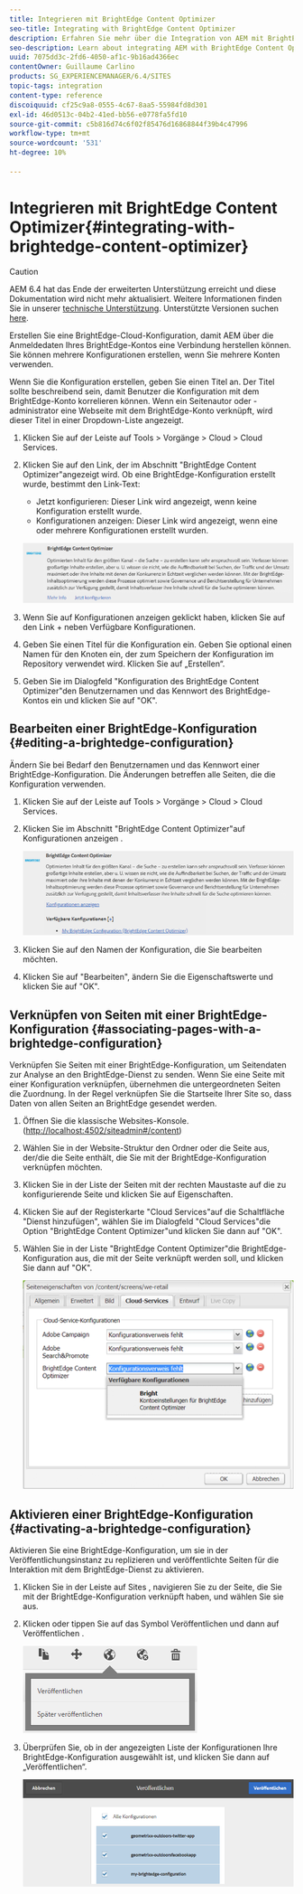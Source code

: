 ```yaml
---
title: Integrieren mit BrightEdge Content Optimizer
seo-title: Integrating with BrightEdge Content Optimizer
description: Erfahren Sie mehr über die Integration von AEM mit BrightEdge Content Optimizer.
seo-description: Learn about integrating AEM with BrightEdge Content Optimizer.
uuid: 7075dd3c-2fd6-4050-af1c-9b16ad4366ec
contentOwner: Guillaume Carlino
products: SG_EXPERIENCEMANAGER/6.4/SITES
topic-tags: integration
content-type: reference
discoiquuid: cf25c9a8-0555-4c67-8aa5-55984fd8d301
exl-id: 46d0513c-04b2-41ed-bb56-e0778fa5fd10
source-git-commit: c5b816d74c6f02f85476d16868844f39b4c47996
workflow-type: tm+mt
source-wordcount: '531'
ht-degree: 10%

---
```


# Integrieren mit BrightEdge Content Optimizer{#integrating-with-brightedge-content-optimizer}

>[!CAUTION]
>
>AEM 6.4 hat das Ende der erweiterten Unterstützung erreicht und diese Dokumentation wird nicht mehr aktualisiert. Weitere Informationen finden Sie in unserer [technische Unterstützung](https://helpx.adobe.com/de/support/programs/eol-matrix.html). Unterstützte Versionen suchen [here](https://experienceleague.adobe.com/docs/?lang=de).

Erstellen Sie eine BrightEdge-Cloud-Konfiguration, damit AEM über die Anmeldedaten Ihres BrightEdge-Kontos eine Verbindung herstellen können. Sie können mehrere Konfigurationen erstellen, wenn Sie mehrere Konten verwenden.

Wenn Sie die Konfiguration erstellen, geben Sie einen Titel an. Der Titel sollte beschreibend sein, damit Benutzer die Konfiguration mit dem BrightEdge-Konto korrelieren können. Wenn ein Seitenautor oder -administrator eine Webseite mit dem BrightEdge-Konto verknüpft, wird dieser Titel in einer Dropdown-Liste angezeigt.

1. Klicken Sie auf der Leiste auf Tools > Vorgänge > Cloud > Cloud Services.
1. Klicken Sie auf den Link, der im Abschnitt &quot;BrightEdge Content Optimizer&quot;angezeigt wird. Ob eine BrightEdge-Konfiguration erstellt wurde, bestimmt den Link-Text:

   * Jetzt konfigurieren: Dieser Link wird angezeigt, wenn keine Konfiguration erstellt wurde.
   * Konfigurationen anzeigen: Dieser Link wird angezeigt, wenn eine oder mehrere Konfigurationen erstellt wurden.

   ![chlimage_1-4](assets/chlimage_1-4.png)

1. Wenn Sie auf Konfigurationen anzeigen geklickt haben, klicken Sie auf den Link + neben Verfügbare Konfigurationen.
1. Geben Sie einen Titel für die Konfiguration ein. Geben Sie optional einen Namen für den Knoten ein, der zum Speichern der Konfiguration im Repository verwendet wird. Klicken Sie auf „Erstellen“.
1. Geben Sie im Dialogfeld &quot;Konfiguration des BrightEdge Content Optimizer&quot;den Benutzernamen und das Kennwort des BrightEdge-Kontos ein und klicken Sie auf &quot;OK&quot;.

## Bearbeiten einer BrightEdge-Konfiguration {#editing-a-brightedge-configuration}

Ändern Sie bei Bedarf den Benutzernamen und das Kennwort einer BrightEdge-Konfiguration. Die Änderungen betreffen alle Seiten, die die Konfiguration verwenden.

1. Klicken Sie auf der Leiste auf Tools > Vorgänge > Cloud > Cloud Services.
1. Klicken Sie im Abschnitt &quot;BrightEdge Content Optimizer&quot;auf Konfigurationen anzeigen .

   ![chlimage_1-5](assets/chlimage_1-5.png)

1. Klicken Sie auf den Namen der Konfiguration, die Sie bearbeiten möchten.
1. Klicken Sie auf &quot;Bearbeiten&quot;, ändern Sie die Eigenschaftswerte und klicken Sie auf &quot;OK&quot;.

## Verknüpfen von Seiten mit einer BrightEdge-Konfiguration {#associating-pages-with-a-brightedge-configuration}

Verknüpfen Sie Seiten mit einer BrightEdge-Konfiguration, um Seitendaten zur Analyse an den BrightEdge-Dienst zu senden. Wenn Sie eine Seite mit einer Konfiguration verknüpfen, übernehmen die untergeordneten Seiten die Zuordnung. In der Regel verknüpfen Sie die Startseite Ihrer Site so, dass Daten von allen Seiten an BrightEdge gesendet werden.

1. Öffnen Sie die klassische Websites-Konsole. ([http://localhost:4502/siteadmin#/content](http://localhost:4502/siteadmin#/content))
1. Wählen Sie in der Website-Struktur den Ordner oder die Seite aus, der/die die Seite enthält, die Sie mit der BrightEdge-Konfiguration verknüpfen möchten.
1. Klicken Sie in der Liste der Seiten mit der rechten Maustaste auf die zu konfigurierende Seite und klicken Sie auf Eigenschaften.
1. Klicken Sie auf der Registerkarte &quot;Cloud Services&quot;auf die Schaltfläche &quot;Dienst hinzufügen&quot;, wählen Sie im Dialogfeld &quot;Cloud Services&quot;die Option &quot;BrightEdge Content Optimizer&quot;und klicken Sie dann auf &quot;OK&quot;.
1. Wählen Sie in der Liste &quot;BrightEdge Content Optimizer&quot;die BrightEdge-Konfiguration aus, die mit der Seite verknüpft werden soll, und klicken Sie dann auf &quot;OK&quot;.

   ![chlimage_1-6](assets/chlimage_1-6.png)

## Aktivieren einer BrightEdge-Konfiguration {#activating-a-brightedge-configuration}

Aktivieren Sie eine BrightEdge-Konfiguration, um sie in der Veröffentlichungsinstanz zu replizieren und veröffentlichte Seiten für die Interaktion mit dem BrightEdge-Dienst zu aktivieren.

1. Klicken Sie in der Leiste auf Sites , navigieren Sie zu der Seite, die Sie mit der BrightEdge-Konfiguration verknüpft haben, und wählen Sie sie aus.
1. Klicken oder tippen Sie auf das Symbol Veröffentlichen und dann auf Veröffentlichen .

   ![chlimage_1-7](assets/chlimage_1-7.png)

1. Überprüfen Sie, ob in der angezeigten Liste der Konfigurationen Ihre BrightEdge-Konfiguration ausgewählt ist, und klicken Sie dann auf „Veröffentlichen“.

   ![chlimage_1-8](assets/chlimage_1-8.png)
